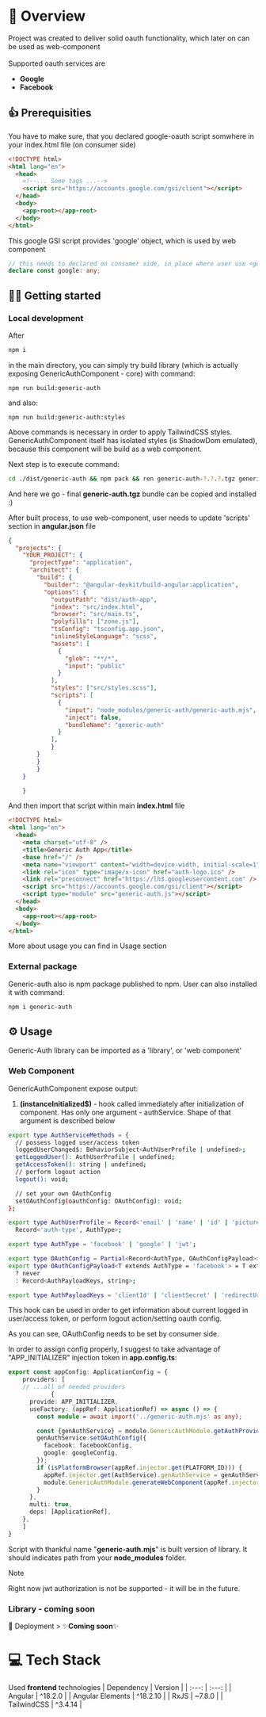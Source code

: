 # 🔑 Overview

Project was created to deliver solid oauth functionality, which later on can be used as web-component <br><br>
Supported oauth services are

<ul style="list-style-type: disc;">
<li><b>Google</b></li>
<li><b>Facebook</b></li>
</ul>

## 👍 Prerequisities

You have to make sure, that you declared google-oauth script somwhere in your index.html file (on consumer side)

```html
<!DOCTYPE html>
<html lang="en">
  <head>
    <!--... Some tags ...-->
    <script src="https://accounts.google.com/gsi/client"></script>
  </head>
  <body>
    <app-root></app-root>
  </body>
</html>
```

This google GSI script provides 'google' object, which is used by web component

```ts
// this needs to declared on consumer side, in place where user use <generic-auth> </generic-auth> components
declare const google: any;
```

## 🏃‍♂️ Getting started

### Local development

After

```sh
npm i
```

in the main directory, you can simply try build library (which is actually exposing GenericAuthComponent - core) with command:

```ssh
npm run build:generic-auth
```

and also:

```ssh
npm run build:generic-auth:styles
```

Above commands is necessary in order to apply TailwindCSS styles. <br>
GenericAuthComponent itself has isolated styles (is ShadowDom emulated), because this component will be build as a web component.

Next step is to execute command:

```sh
cd ./dist/generic-auth && npm pack && ren generic-auth-?.?.?.tgz generic-auth.tgz
```

And here we go - final **generic-auth.tgz** bundle can be copied and installed :)

After built process, to use web-component, user needs to update 'scripts' section in **angular.json** file

```json
{
  "projects": {
    "YOUR_PROJECT": {
      "projectType": "application",
      "architect": {
        "build": {
          "builder": "@angular-devkit/build-angular:application",
          "options": {
            "outputPath": "dist/auth-app",
            "index": "src/index.html",
            "browser": "src/main.ts",
            "polyfills": ["zone.js"],
            "tsConfig": "tsconfig.app.json",
            "inlineStyleLanguage": "scss",
            "assets": [
              {
                "glob": "**/*",
                "input": "public"
              }
            ],
            "styles": ["src/styles.scss"],
            "scripts": [
              {
                "input": "node_modules/generic-auth/generic-auth.mjs",
                "inject": false,
                "bundleName": "generic-auth"
              }
            ],
            }
        }
        }
        }
    }

    }
```

And then import that script within main **index.html** file

```html
<!DOCTYPE html>
<html lang="en">
  <head>
    <meta charset="utf-8" />
    <title>Generic Auth App</title>
    <base href="/" />
    <meta name="viewport" content="width=device-width, initial-scale=1" />
    <link rel="icon" type="image/x-icon" href="auth-logo.ico" />
    <link rel="preconnect" href="https://lh3.googleusercontent.com" />
    <script src="https://accounts.google.com/gsi/client"></script>
    <script type="module" src="generic-auth.js"></script>
  </head>
  <body>
    <app-root></app-root>
  </body>
</html>
```

More about usage you can find in Usage section

### External package

Generic-auth also is npm package published to npm. User can also installed it with command:

```bash
npm i generic-auth
```

## ⚙ Usage

Generic-Auth library can be imported as a 'library', or 'web component'

### Web Component

GenericAuthComponent expose output:

1. **(instanceInitialized$)** - hook called immediately after initialization of component. Has only one argument - authService. Shape of that argument is described below

```bash
export type AuthServiceMethods = {
  // possess logged user/access token
  loggedUserChanged$: BehaviorSubject<AuthUserProfile | undefined>;
  getLoggedUser(): AuthUserProfile | undefined;
  getAccessToken(): string | undefined;
  // perform logout action
  logout(): void;

  // set your own OAuthConfig
  setOAuthConfig(oauthConfig: OAuthConfig): void;
};

export type AuthUserProfile = Record<'email' | 'name' | 'id' | 'picture', string> &
  Record<'auth-type', AuthType>;

export type AuthType = 'facebook' | 'google' | 'jwt';

export type OAuthConfig = Partial<Record<AuthType, OAuthConfigPayload>>;
export type OAuthConfigPayload<T extends AuthType = 'facebook'> = T extends 'jwt'
  ? never
  : Record<AuthPayloadKeys, string>;

export type AuthPayloadKeys = 'clientId' | 'clientSecret' | 'redirectUri';
```

This hook can be used in order to get information about current logged in user/access token, or perform logout action/setting oauth config.

As you can see, OAuthConfig needs to be set by consumer side.

In order to assign config properly, I suggest to take advantage of "APP_INITIALIZER" injection token in **app.config.ts**:

```ts
export const appConfig: ApplicationConfig = {
    providers: [
    // ...all of needed providers
            {
      provide: APP_INITIALIZER,
      useFactory: (appRef: ApplicationRef) => async () => {
        const module = await import('../generic-auth.mjs' as any);

        const {genAuthService} = module.GenericAuthModule.getAuthProvider(appRef.injector);
        genAuthService.setOAuthConfig({
          facebook: facebookConfig,
          google: googleConfig,
        });
        if (isPlatformBrowser(appRef.injector.get(PLATFORM_ID))) {
          appRef.injector.get(AuthService).genAuthService = genAuthService;
          module.GenericAuthModule.generateWebComponent(appRef.injector);
        }
      },
      multi: true,
      deps: [ApplicationRef],
    },
    ]
}
```

Script with thankful name "**generic-auth.mjs**" is built version of library. It should indicates path from your **node_modules** folder.

> [!NOTE]  
> Right now jwt authorization is not be supported - it will be in the future.

### Library - coming soon

🚀 Deployment > ✨**Coming soon**✨

# 💻 Tech Stack

Used **frontend** technologies
| Dependency | Version |
| :---: | :---: |
| Angular | ^18.2.0 |
| Angular Elements | ^18.2.10 |
| RxJS | ~7.8.0 |
| TailwindCSS | ^3.4.14 |
